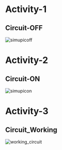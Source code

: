 # Activity-1
## Circuit-OFF
![simupicoff](https://user-images.githubusercontent.com/46948689/157003254-83506092-4a6a-4b86-a16d-cbdd85131ead.jpg)

# Activity-2
## Circuit-ON

![simupicon](https://user-images.githubusercontent.com/46948689/157000356-b57e6f16-2719-484f-92e7-1288c251e895.jpg)
# Activity-3
## Circuit_Working

![working_circuit](https://user-images.githubusercontent.com/46948689/157003097-37431eee-5ef7-4135-8d1c-b57454e38cda.jpg)
